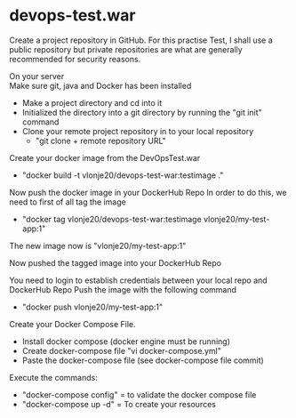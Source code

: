 # devops-test.war

Create a project repository in GitHub.
For this practise Test, I shall use a public repository but private repositories are 
what are generally recommended for security reasons.

On your server  
Make sure git, java and Docker has been installed 
- Make a project directory and cd into it 
- Initialized the directory into a git directory by running the "git init" command 
- Clone your remote project repository in to your local repository  
   - "git clone + remote repository URL"

Create your docker image from the DevOpsTest.war 
   - "docker build -t vlonje20/devops-test-war:testimage ."

Now push the docker image in your DockerHub Repo 
In order to do this, we need to first of all tag the image 
   - "docker tag vlonje20/devops-test-war:testimage vlonje20/my-test-app:1"

The new image now is "vlonje20/my-test-app:1" 

Now pushed the tagged image into your DockerHub Repo 

You need to login to establish credentials between your local repo and DockerHub Repo 
Push the image with the following command  
   - "docker push vlonje20/my-test-app:1" 

Create your Docker Compose File. 
   - Install docker compose (docker engine must be running) 
   - Create docker-compose file 
       "vi docker-compose.yml" 
   - Paste the docker-compose file (see docker-compose file commit) 

Execute the commands: 
   - "docker-compose config" = to validate the docker compose file 
   - "docker-compose up -d" = To create your resources 
         
         
         
     
     



